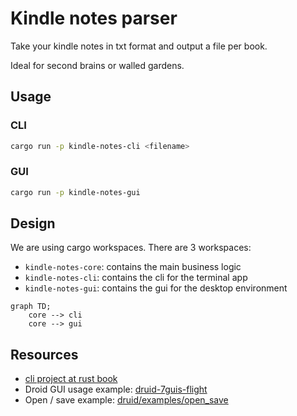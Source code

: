 # Kindle notes parser

Take your kindle notes in txt format and output a file per
book.

Ideal for second brains or walled gardens.

## Usage

### CLI

```bash
cargo run -p kindle-notes-cli <filename>
```

### GUI

```bash
cargo run -p kindle-notes-gui
```


## Design

We are using cargo workspaces. There are 3 workspaces:

- `kindle-notes-core`: contains the main business logic
- `kindle-notes-cli`: contains the cli for the terminal app
- `kindle-notes-gui`: contains the gui for the desktop environment

```mermaid
graph TD;
    core --> cli
    core --> gui
```


## Resources

- [cli project at rust book](https://doc.rust-lang.org/book/ch12-00-an-io-project.html)
- Droid GUI usage example: [druid-7guis-flight](https://github.com/MrGibus/Druid-7guis/blob/main/src/flights.rs)
- Open / save example: [druid/examples/open_save](https://github.com/linebender/druid/blob/master/druid/examples/open_save.rs)
